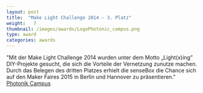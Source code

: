 ```yaml
---
layout: post
title:  "Make Light Challenge 2014 – 3. Platz"
weight:   7
thumbnail: /images/awards/LogoPhotonic_campus.png
type: award
categories: awards
---
```

"Mit der Make Light Challenge 2014 wurden unter dem Motto „Light(x)ing” DIY-Projekte gesucht, die sich die Vorteile der Vernetzung zunutze machen. Durch das Belegen des dritten Platzes erhielt die senseBox die Chance sich auf den Maker Faires 2015 in Berlin und Hannover zu präsentieren."
<br><a href="http://www.photonik-campus.de/2014/das-sind-die-gewinner-des-make-light-wettbewerbs-2014/">Photonik Campus</a>
